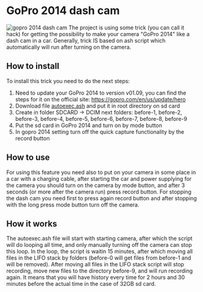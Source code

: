 # GoPro 2014 dash cam
![gopro 2014 dash cam](https://denmacundefined.pp.ua/assets/img/portfolio/fullsize/4.jpg)
The project is using some trick (you can call it hack) for getting the possibility to make your camera "GoPro 2014" like a dash cam in a car. Generally, trick IS based on ash script which automatically will run after turning on the camera.

## How to install
To install this trick you need to do the next steps:
1. Need to update your GoPro 2014 to version v01.09, you can find the steps for it on the official site: https://gopro.com/en/us/update/hero
2. Download file [autoexec.ash](autoexec.ash) and put it in root directory on sd card
3. Create in folder SDCARD -> DCIM next folders: before-1, before-2, before-3, before-4, before-5, before-6, before-7, before-8, before-9
4. Put the sd card in GoPro 2014 and turn on by mode button
5. In gopro 2014 setting turn off the quick capture functionality by the record button

## How to use
For using this feature you need also to put on your camera in some place in a car with a charging cable, after starting the car and power supplying for the camera you should turn on the camera by mode button, and after 3 seconds (or more after the camera run) press record button. For stopping the dash cam you need first to press again record button and after stopping with the long press mode button turn off the camera.

## How it works
The autoexec.ash file will start with starting camera, after which the script will do looping all time, and only manually turning off the camera can stop this loop.
In the loop, the script is waitin 15 minutes, after which moving all files in the LIFO stack by folders (before-0 will get files from before-1 and will be removed). After moving all files in the LIFO stack script will stop recording, move new files to the directory before-9, and will run recording again. It means that you will have history every time for 2 hours and 30 minutes before the actual time in the case of 32GB sd card.
